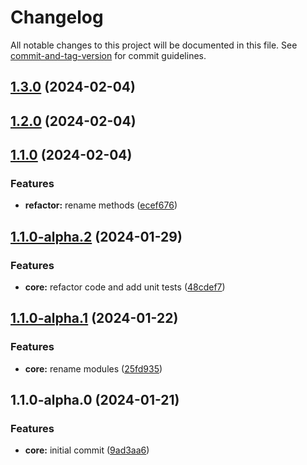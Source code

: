 # Changelog

All notable changes to this project will be documented in this file. See [commit-and-tag-version](https://github.com/absolute-version/commit-and-tag-version) for commit guidelines.

## [1.3.0](https://github.com/netopt/traffic-weaver/compare/v1.2.0...v1.3.0) (2024-02-04)

## [1.2.0](https://github.com/netopt/traffic-weaver/compare/v1.1.0...v1.2.0) (2024-02-04)

## [1.1.0](https://github.com/netopt/traffic-weaver/compare/v1.1.0-alpha.2...v1.1.0) (2024-02-04)


### Features

* **refactor:** rename methods ([ecef676](https://github.com/netopt/traffic-weaver/commit/ecef676f44066957bfedd40b09609108e88bcfcb))

## [1.1.0-alpha.2](https://github.com/netopt/traffic-weaver/compare/v1.1.0-alpha.1...v1.1.0-alpha.2) (2024-01-29)


### Features

* **core:** refactor code and add unit tests ([48cdef7](https://github.com/netopt/traffic-weaver/commit/48cdef7c34ad011d5166e18aa2bb297d0ab5f2a5))

## [1.1.0-alpha.1](https://github.com/netopt/traffic_weaver/compare/v1.1.0-alpha.0...v1.1.0-alpha.1) (2024-01-22)


### Features

* **core:** rename modules ([25fd935](https://github.com/netopt/traffic_weaver/commit/25fd935ef0cc79ec2c358c167e2647700c1e08e5))

## 1.1.0-alpha.0 (2024-01-21)


### Features

* **core:** initial commit ([9ad3aa6](https://github.com/netopt/traffic_weaver/commit/9ad3aa6c23ea1001b622578ca8e59acff1aab130))
